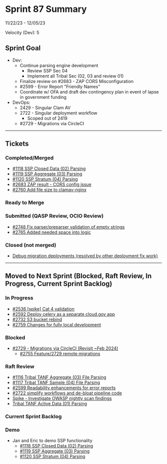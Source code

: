# Sprint 87 Summary
11/22/23 - 12/05/23

Velocity (Dev): 5

## Sprint Goal
* Dev:
    * Continue parsing engine development
        * Review SSP Sec 04
        * Implement all Tribal Sec (02, 03 and review 01)
    * Finalize review on #2683 - ZAP CORS Misconfiguration
    * #2599 - Error Report "Friendly Names"
    * Coordinate w/ OFA and draft dev contingency plan in event of lapse in government funding
* DevOps:
    * 2429 - Singular Clam AV
    * 2722 - Singular deployment workflow
        * Scoped out of 2419
    * #2729 - Migrations via CircleCI 

---

## Tickets
### Completed/Merged
* [#1118 SSP Closed Data (02) Parsing](https://app.zenhub.com/workspaces/sprint-board-5f18ab06dfd91c000f7e682e/issues/gh/raft-tech/tanf-app/1118)
* [#1119 SSP Aggregate (03) Parsing](https://app.zenhub.com/workspaces/sprint-board-5f18ab06dfd91c000f7e682e/issues/gh/raft-tech/tanf-app/1119)
* [#1120 SSP Stratum (04) Parsing](https://app.zenhub.com/workspaces/sprint-board-5f18ab06dfd91c000f7e682e/issues/gh/raft-tech/tanf-app/1120)
* [#2683 ZAP result - CORS config issue](https://app.zenhub.com/workspaces/sprint-board-5f18ab06dfd91c000f7e682e/issues/gh/raft-tech/tanf-app/2683)
* [#2760 Add file size to clamav-nginx](https://app.zenhub.com/workspaces/sprint-board-5f18ab06dfd91c000f7e682e/issues/gh/raft-tech/tanf-app/2760)

### Ready to Merge





### Submitted (QASP Review, OCIO Review)
* [#2748 Fix parser/preparser validation of empty strings](https://app.zenhub.com/workspaces/sprint-board-5f18ab06dfd91c000f7e682e/issues/gh/raft-tech/tanf-app/2748)
* [#2765 Added needed space into logic](https://app.zenhub.com/workspaces/sprint-board-5f18ab06dfd91c000f7e682e/issues/gh/raft-tech/tanf-app/2765)

### Closed (not merged)
* [Debug migration deployments (resolved by other deployment fix work)](https://app.zenhub.com/workspaces/sprint-board-5f18ab06dfd91c000f7e682e/issues/gh/raft-tech/tanf-app/2740)

---

## Moved to Next Sprint (Blocked, Raft Review, In Progress, Current Sprint Backlog)
### In Progress

* [#2536 [spike] Cat 4 validation](https://app.zenhub.com/workspaces/sprint-board-5f18ab06dfd91c000f7e682e/issues/gh/raft-tech/tanf-app/2536)
* [#2592 Deploy celery as a separate cloud.gov app](https://app.zenhub.com/workspaces/sprint-board-5f18ab06dfd91c000f7e682e/issues/gh/raft-tech/tanf-app/2592)
* [#2732 S3 bucket rebind](https://app.zenhub.com/workspaces/sprint-board-5f18ab06dfd91c000f7e682e/issues/gh/raft-tech/tanf-app/2732)
* [#2759 Changes for fully local development](https://app.zenhub.com/workspaces/sprint-board-5f18ab06dfd91c000f7e682e/issues/gh/raft-tech/tanf-app/2759)



### Blocked
 * [#2729 - Migrations via CircleCI (Revisit ~Feb 2024)](https://app.zenhub.com/workspaces/sprint-board-5f18ab06dfd91c000f7e682e/issues/gh/raft-tech/tanf-app/2729)
     * [#2755 Feature/2729 remote migrations](https://app.zenhub.com/workspaces/sprint-board-5f18ab06dfd91c000f7e682e/issues/gh/raft-tech/tanf-app/2755)

### Raft Review

* [#1116 Tribal TANF Aggregate (03) File Parsing](https://app.zenhub.com/workspaces/sprint-board-5f18ab06dfd91c000f7e682e/issues/gh/raft-tech/tanf-app/1116)
* [#1117 Tribal TANF Sample (04) File Parsing](https://app.zenhub.com/workspaces/sprint-board-5f18ab06dfd91c000f7e682e/issues/gh/raft-tech/tanf-app/1117)
* [#2599 Readability enhancements for error reports](https://app.zenhub.com/workspaces/sprint-board-5f18ab06dfd91c000f7e682e/issues/gh/raft-tech/tanf-app/2599)
* [#2722 simplify workflows and de-bloat pipeline code](https://app.zenhub.com/workspaces/sprint-board-5f18ab06dfd91c000f7e682e/issues/gh/raft-tech/tanf-app/2722)
* [Spike - Investigate OWASP nightly scan findings](https://app.zenhub.com/workspaces/sprint-board-5f18ab06dfd91c000f7e682e/issues/gh/raft-tech/tanf-app/2663)
* [Tribal TANF Active Data (01) Parsing](https://app.zenhub.com/workspaces/sprint-board-5f18ab06dfd91c000f7e682e/issues/gh/raft-tech/tanf-app/1114)

### Current Sprint Backlog


### Demo
* Jan and Eric to demo SSP functionality 
    * [#1118 SSP Closed Data (02) Parsing](https://app.zenhub.com/workspaces/sprint-board-5f18ab06dfd91c000f7e682e/issues/gh/raft-tech/tanf-app/1118)
    * [#1119 SSP Aggregate (03) Parsing](https://app.zenhub.com/workspaces/sprint-board-5f18ab06dfd91c000f7e682e/issues/gh/raft-tech/tanf-app/1119)
    * [#1120 SSP Stratum (04) Parsing](https://app.zenhub.com/workspaces/sprint-board-5f18ab06dfd91c000f7e682e/issues/gh/raft-tech/tanf-app/1120)

